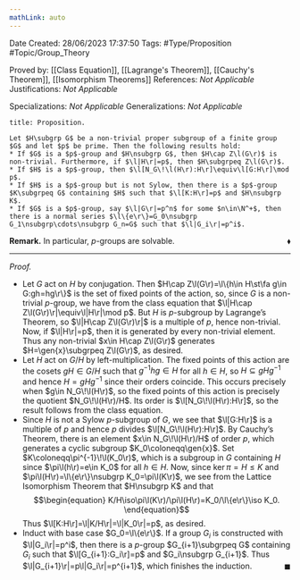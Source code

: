 ```yaml
---
mathLink: auto
---
```


<div class="topSpace"></div>

Date Created: 28/06/2023 17:37:50
Tags: #Type/Proposition #Topic/Group_Theory

Proved by: [[Class Equation]], [[Lagrange's Theorem]], [[Cauchy's Theorem]], [[Isomorphism Theorems]]
References: <i>Not Applicable</i>
Justifications: <i>Not Applicable</i>

Specializations: <i>Not Applicable</i>
Generalizations: <i>Not Applicable</i>

``` ad-Proposition
title: Proposition.

Let $H\subgrp G$ be a non-trivial proper subgroup of a finite group $G$ and let $p$ be prime. Then the following results hold:
* If $G$ is a $p$-group and $H\nsubgrp G$, then $H\cap Z\l(G\r)$ is non-trivial. Furthermore, if $\l|H\r|=p$, then $H\subgrpeq Z\l(G\r)$.
* If $H$ is a $p$-group, then $\l[N_G\!\l(H\r):H\r]\equiv\l[G:H\r]\mod p$.
* If $H$ is a $p$-group but is not Sylow, then there is a $p$-group $K\subgrpeq G$ containing $H$ such that $\l[K:H\r]=p$ and $H\nsubgrp K$.
* If $G$ is a $p$-group, say $\l|G\r|=p^n$ for some $n\in\N^+$, then there is a normal series $\l\{e\r\}=G_0\nsubgrp G_1\nsubgrp\cdots\nsubgrp G_n=G$ such that $\l|G_i\r|=p^i$.

```

<b>Remark.</b> In particular, $p$-groups are solvable.<span style="float:right;">$\blacklozenge$</span>

---

<i>Proof.</i>
* Let $G$ act on $H$ by conjugation. Then $H\cap Z\l(G\r)=\l\{h\in H\st\fa g\in G:gh=hg\r\}$ is the set of fixed points of the action, so, since $G$ is a non-trivial $p$-group, we have from the class equation that $\l|H\cap Z\l(G\r)\r|\equiv\l|H\r|\mod p$. But $H$ is $p$-subgroup by Lagrange’s Theorem, so $\l|H\cap Z\l(G\r)\r|$ is a multiple of $p$, hence non-trivial. Now, if $\l|H\r|=p$, then it is generated by every non-trivial element. Thus any non-trivial $x\in H\cap Z\l(G\r)$ generates $H=\gen{x}\subgrpeq Z\l(G\r)$, as desired.
* Let $H$ act on $G/H$ by left-multiplication. The fixed points of this action are the cosets $gH\in G/H$ such that $g^{-1}hg\in H$ for all $h\in H$, so $H\subseteq gHg^{-1}$ and hence $H=gHg^{-1}$ since their orders coincide. This occurs precisely when $g\in N_G\!\l(H\r)$, so the fixed points of this action is precisely the quotient $N_G\!\l(H\r)/H$. Its order is $\l[N_G\!\l(H\r):H\r]$, so the result follows from the class equation.
* Since $H$ is not a Sylow $p$-subgroup of $G$, we see that $\l[G:H\r]$ is a multiple of $p$ and hence $p$ divides $\l[N_G\!\l(H\r):H\r]$. By Cauchy’s Theorem, there is an element $x\in N_G\!\l(H\r)/H$ of order $p$, which generates a cyclic subgroup $K_0\coloneqq\gen{x}$. Set $K\coloneqq\pi^{-1}\!\l(K_0\r)$, which is a subgroup in $G$ containing $H$ since $\pi\l(h\r)=e\in K_0$ for all $h\in H$. Now, since $\ker\pi=H\leq K$ and $\pi\l(H\r)=\l\{e\r\}\nsubgrp K_0=\pi\l(K\r)$, we see from the Lattice Isomorphism Theorem that $H\nsubgrp K$ and that
$$\begin{equation}
    K/H\iso\pi\l(K\r)/\pi\l(H\r)=K_0/\l\{e\r\}\iso K_0.
\end{equation}$$
Thus $\l[K:H\r]=\l|K/H\r|=\l|K_0\r|=p$, as desired.
* Induct with base case $G_0=\l\{e\r\}$. If a group $G_i$ is constructed with $\l|G_i\r|=p^i$, then there is a $p$-group $G_{i+1}\subgrpeq G$ containing $G_i$ such that $\l[G_{i+1}:G_i\r]=p$ and $G_i\nsubgrp G_{i+1}$. Thus $\l|G_{i+1}\r|=p\l|G_i\r|=p^{i+1}$, which finishes the induction.<span style="float:right;">$\blacksquare$</span>

